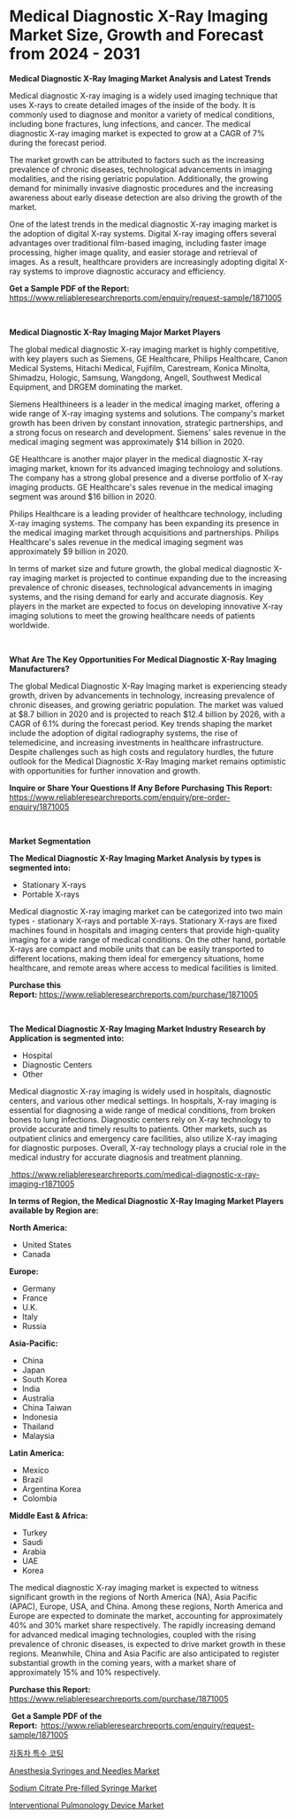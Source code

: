 <p><h1>Medical Diagnostic X-Ray Imaging Market Size, Growth and Forecast from 2024 - 2031</h1></p><p><strong>Medical Diagnostic X-Ray Imaging Market Analysis and Latest Trends</strong></p>
<p><p>Medical diagnostic X-ray imaging is a widely used imaging technique that uses X-rays to create detailed images of the inside of the body. It is commonly used to diagnose and monitor a variety of medical conditions, including bone fractures, lung infections, and cancer. The medical diagnostic X-ray imaging market is expected to grow at a CAGR of 7% during the forecast period. </p><p>The market growth can be attributed to factors such as the increasing prevalence of chronic diseases, technological advancements in imaging modalities, and the rising geriatric population. Additionally, the growing demand for minimally invasive diagnostic procedures and the increasing awareness about early disease detection are also driving the growth of the market.</p><p>One of the latest trends in the medical diagnostic X-ray imaging market is the adoption of digital X-ray systems. Digital X-ray imaging offers several advantages over traditional film-based imaging, including faster image processing, higher image quality, and easier storage and retrieval of images. As a result, healthcare providers are increasingly adopting digital X-ray systems to improve diagnostic accuracy and efficiency.</p></p>
<p><strong>Get a Sample PDF of the Report:&nbsp;</strong> <a href="https://www.reliableresearchreports.com/enquiry/request-sample/1871005">https://www.reliableresearchreports.com/enquiry/request-sample/1871005</a></p>
<p>&nbsp;</p>
<p><strong>Medical Diagnostic X-Ray Imaging Major Market Players</strong></p>
<p><p>The global medical diagnostic X-ray imaging market is highly competitive, with key players such as Siemens, GE Healthcare, Philips Healthcare, Canon Medical Systems, Hitachi Medical, Fujifilm, Carestream, Konica Minolta, Shimadzu, Hologic, Samsung, Wangdong, Angell, Southwest Medical Equipment, and DRGEM dominating the market. </p><p>Siemens Healthineers is a leader in the medical imaging market, offering a wide range of X-ray imaging systems and solutions. The company's market growth has been driven by constant innovation, strategic partnerships, and a strong focus on research and development. Siemens' sales revenue in the medical imaging segment was approximately $14 billion in 2020.</p><p>GE Healthcare is another major player in the medical diagnostic X-ray imaging market, known for its advanced imaging technology and solutions. The company has a strong global presence and a diverse portfolio of X-ray imaging products. GE Healthcare's sales revenue in the medical imaging segment was around $16 billion in 2020.</p><p>Philips Healthcare is a leading provider of healthcare technology, including X-ray imaging systems. The company has been expanding its presence in the medical imaging market through acquisitions and partnerships. Philips Healthcare's sales revenue in the medical imaging segment was approximately $9 billion in 2020.</p><p>In terms of market size and future growth, the global medical diagnostic X-ray imaging market is projected to continue expanding due to the increasing prevalence of chronic diseases, technological advancements in imaging systems, and the rising demand for early and accurate diagnosis. Key players in the market are expected to focus on developing innovative X-ray imaging solutions to meet the growing healthcare needs of patients worldwide.</p></p>
<p>&nbsp;</p>
<p><strong>What Are The Key Opportunities For Medical Diagnostic X-Ray Imaging Manufacturers?</strong></p>
<p><p>The global Medical Diagnostic X-Ray Imaging market is experiencing steady growth, driven by advancements in technology, increasing prevalence of chronic diseases, and growing geriatric population. The market was valued at $8.7 billion in 2020 and is projected to reach $12.4 billion by 2026, with a CAGR of 6.1% during the forecast period. Key trends shaping the market include the adoption of digital radiography systems, the rise of telemedicine, and increasing investments in healthcare infrastructure. Despite challenges such as high costs and regulatory hurdles, the future outlook for the Medical Diagnostic X-Ray Imaging market remains optimistic with opportunities for further innovation and growth.</p></p>
<p><strong>Inquire or Share Your Questions If Any Before Purchasing This Report:</strong> <a href="https://www.reliableresearchreports.com/enquiry/pre-order-enquiry/1871005">https://www.reliableresearchreports.com/enquiry/pre-order-enquiry/1871005</a></p>
<p>&nbsp;</p>
<p><strong>Market Segmentation</strong></p>
<p><strong>The Medical Diagnostic X-Ray Imaging Market Analysis by types is segmented into:</strong></p>
<p><ul><li>Stationary X-rays</li><li>Portable X-rays</li></ul></p>
<p><p>Medical diagnostic X-ray imaging market can be categorized into two main types - stationary X-rays and portable X-rays. Stationary X-rays are fixed machines found in hospitals and imaging centers that provide high-quality imaging for a wide range of medical conditions. On the other hand, portable X-rays are compact and mobile units that can be easily transported to different locations, making them ideal for emergency situations, home healthcare, and remote areas where access to medical facilities is limited.</p></p>
<p><strong>Purchase this Report:&nbsp;</strong><a href="https://www.reliableresearchreports.com/purchase/1871005">https://www.reliableresearchreports.com/purchase/1871005</a></p>
<p>&nbsp;</p>
<p><strong>The Medical Diagnostic X-Ray Imaging Market Industry Research by Application is segmented into:</strong></p>
<p><ul><li>Hospital</li><li>Diagnostic Centers</li><li>Other</li></ul></p>
<p><p>Medical diagnostic X-ray imaging is widely used in hospitals, diagnostic centers, and various other medical settings. In hospitals, X-ray imaging is essential for diagnosing a wide range of medical conditions, from broken bones to lung infections. Diagnostic centers rely on X-ray technology to provide accurate and timely results to patients. Other markets, such as outpatient clinics and emergency care facilities, also utilize X-ray imaging for diagnostic purposes. Overall, X-ray technology plays a crucial role in the medical industry for accurate diagnosis and treatment planning.</p></p>
<p><a href="https://www.reliableresearchreports.com/medical-diagnostic-x-ray-imaging-r1871005">&nbsp;https://www.reliableresearchreports.com/medical-diagnostic-x-ray-imaging-r1871005</a></p>
<p><strong>In terms of Region, the Medical Diagnostic X-Ray Imaging Market Players available by Region are:</strong></p>
<p>
    <p> <strong> North America: </strong>
        <ul>
            <li>United States</li>
            <li>Canada</li>
        </ul>
        </p> 
    <p> <strong> Europe: </strong>
        <ul>
            <li>Germany</li>
            <li>France</li>
            <li>U.K.</li>
            <li>Italy</li>
            <li>Russia</li>
        </ul>
        </p> 
    <p> <strong> Asia-Pacific: </strong>
        <ul>
            <li>China</li>
            <li>Japan</li>
            <li>South Korea</li>
            <li>India</li>
            <li>Australia</li>
            <li>China Taiwan</li>
            <li>Indonesia</li>
            <li>Thailand</li>
            <li>Malaysia</li>
        </ul>
        </p> 
    <p> <strong> Latin America: </strong>
        <ul>
            <li>Mexico</li>
            <li>Brazil</li>
            <li>Argentina Korea</li>
            <li>Colombia</li>
        </ul>
        </p> 
    <p> <strong> Middle East & Africa: </strong>
        <ul>
            <li>Turkey</li>
            <li>Saudi</li>
            <li>Arabia</li>
            <li>UAE</li>
            <li>Korea</li>
        </ul>
    </p>
    </p>
<p><p>The medical diagnostic X-ray imaging market is expected to witness significant growth in the regions of North America (NA), Asia Pacific (APAC), Europe, USA, and China. Among these regions, North America and Europe are expected to dominate the market, accounting for approximately 40% and 30% market share respectively. The rapidly increasing demand for advanced medical imaging technologies, coupled with the rising prevalence of chronic diseases, is expected to drive market growth in these regions. Meanwhile, China and Asia Pacific are also anticipated to register substantial growth in the coming years, with a market share of approximately 15% and 10% respectively.</p></p>
<p><strong>Purchase this Report: </strong><a href="https://www.reliableresearchreports.com/purchase/1871005">https://www.reliableresearchreports.com/purchase/1871005</a></p>
<p>&nbsp;<strong>Get a Sample PDF of the Report:&nbsp;&nbsp;</strong><a href="https://www.reliableresearchreports.com/enquiry/request-sample/1871005">https://www.reliableresearchreports.com/enquiry/request-sample/1871005</a></p>
<p><strong></strong></p>
<p><p><a href="https://github.com/fernandotryO5lson96765/Market-Research-Report-List-1/blob/main/926063347469.md">자동차 특수 코팅</a></p><p><a href="https://github.com/DeonteStanton2023/Market-Research-Report-List-1/blob/main/anesthesia-syringes-and-needles-market.md">Anesthesia Syringes and Needles Market</a></p><p><a href="https://github.com/Glendatilghmankmgz0rbhwpy/Market-Research-Report-List-2/blob/main/sodium-citrate-pre-filled-syringe-market.md">Sodium Citrate Pre-filled Syringe Market</a></p><p><a href="https://github.com/dx0328/Market-Research-Report-List-2/blob/main/interventional-pulmonology-device-market.md">Interventional Pulmonology Device Market</a></p></p>